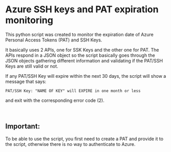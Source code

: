 # Azure SSH keys and PAT expiration monitoring

This python script was created to monitor the expiration date of Azure Personal Access Tokens (PAT) and SSH Keys.

It basically uses 2 APIs, one for SSK Keys and the other one for PAT. The APIs respond in a JSON object so the script basically goes through the JSON objects gathering different information and validating if the PAT/SSH Keys are still valid or not.

If any PAT/SSH Key will expire within the next 30 days, the script will show a message that says:
```less
PAT/SSH Key: "NAME OF KEY" will EXPIRE in one month or less
```
and exit with the corresponding error code (2).

</br><h2>Important:</h2>
To be able to use the script, you first need to create a PAT and provide it to the script, otherwise there is no way to authenticate to Azure.